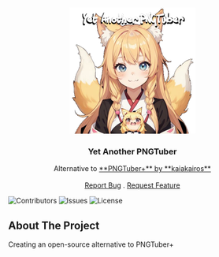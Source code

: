 <br/>
<p align="center">
  <a href="https://github.com/deadYokai/yapng">
    <img src="images/pic.png" alt="Logo" width="256" height="256">
  </a>

  <h3 align="center">Yet Another PNGTuber</h3>

  <p align="center">
    Alternative to <a href="https://kaiakairos.itch.io/pngtuber-plus" target="_blank">**PNGTuber+** by **kaiakairos**</a>
    <br/>
    <br/>
    <a href="https://github.com/deadYokai/yapng/issues">Report Bug</a>
    .
    <a href="https://github.com/deadYokai/yapng/issues">Request Feature</a>
  </p>
</p>

![Contributors](https://img.shields.io/github/contributors/deadYokai/yapng?color=dark-green) ![Issues](https://img.shields.io/github/issues/deadYokai/yapng) ![License](https://img.shields.io/github/license/deadYokai/yapng)

## About The Project

Creating an open-source alternative to PNGTuber+

